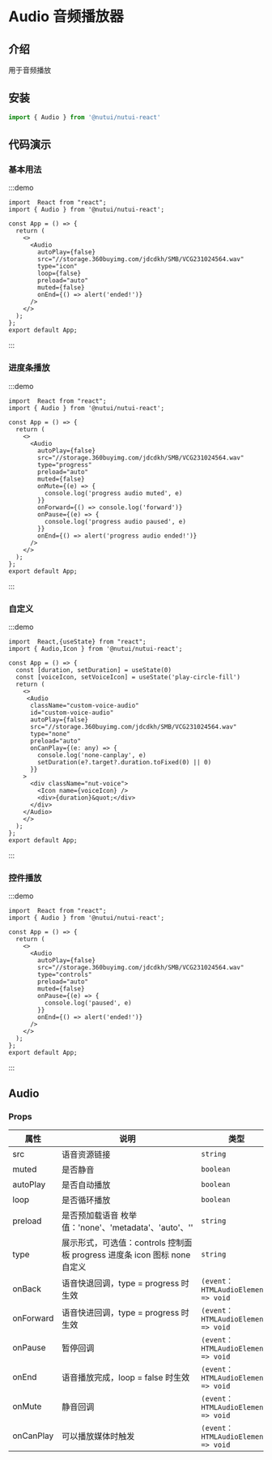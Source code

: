 # Audio 音频播放器

## 介绍

用于音频播放

## 安装

```javascript
import { Audio } from '@nutui/nutui-react'
```

## 代码演示

### 基本用法

:::demo

```tsx
import  React from "react";
import { Audio } from '@nutui/nutui-react';

const App = () => {
  return (
    <>
      <Audio
        autoPlay={false}
        src="//storage.360buyimg.com/jdcdkh/SMB/VCG231024564.wav"
        type="icon"
        loop={false}
        preload="auto"
        muted={false}
        onEnd={() => alert('ended!')}
      />
    </>
  );
};
export default App;
```

:::

### 进度条播放

:::demo

```tsx
import  React from "react";
import { Audio } from '@nutui/nutui-react';

const App = () => {
  return (
    <>
      <Audio
        autoPlay={false}
        src="//storage.360buyimg.com/jdcdkh/SMB/VCG231024564.wav"
        type="progress"
        preload="auto"
        muted={false}
        onMute={(e) => {
          console.log('progress audio muted', e)
        }}
        onForward={() => console.log('forward')}
        onPause={(e) => {
          console.log('progress audio paused', e)
        }}
        onEnd={() => alert('progress audio ended!')}
      />
    </>
  );
};
export default App;
```

:::

### 自定义

:::demo

```tsx
import  React,{useState} from "react";
import { Audio,Icon } from '@nutui/nutui-react';

const App = () => {
  const [duration, setDuration] = useState(0)
  const [voiceIcon, setVoiceIcon] = useState('play-circle-fill')
  return (
    <>
     <Audio
      className="custom-voice-audio"
      id="custom-voice-audio"
      autoPlay={false}
      src="//storage.360buyimg.com/jdcdkh/SMB/VCG231024564.wav"
      type="none"
      preload="auto"
      onCanPlay={(e: any) => {
        console.log('none-canplay', e)
        setDuration(e?.target?.duration.toFixed(0) || 0)
      }}
    >
      <div className="nut-voice">
        <Icon name={voiceIcon} />
        <div>{duration}&quot;</div>
      </div>
    </Audio>
    </>
  );
};
export default App;
```

:::

### 控件播放

:::demo

```tsx
import  React from "react";
import { Audio } from '@nutui/nutui-react';

const App = () => {
  return (
    <>
      <Audio
        autoPlay={false}
        src="//storage.360buyimg.com/jdcdkh/SMB/VCG231024564.wav"
        type="controls"
        preload="auto"
        muted={false}
        onPause={(e) => {
          console.log('paused', e)
        }}
        onEnd={() => alert('ended!')}
      />
    </>
  );
};
export default App;
```

:::


## Audio

### Props

| 属性 | 说明                             | 类型   | 默认值           |
|--------------|----------------------------------|--------|------------------|
| src         | 语音资源链接               | `string` | -              |
| muted        | 是否静音                         | `boolean` | `false`             |
| autoPlay         | 是否自动播放 | `boolean` | `false`               |
| loop | 是否循环播放     | `boolean` | `false` |
| preload          | 是否预加载语音 枚举值：'none'、'metadata'、'auto'、''   | `string` | `auto`              |
| type         | 展示形式，可选值：controls 控制面板   progress 进度条  icon 图标 none 自定义 | `string` | `progress`              |
| onBack  | 语音快退回调，type = progress 时生效 | `(event：HTMLAudioElement) => void` | - |
| onForward  | 语音快进回调，type = progress 时生效 | `(event：HTMLAudioElement) => void` | - |
| onPause  | 暂停回调 | `(event：HTMLAudioElement) => void` | - |
| onEnd  | 语音播放完成，loop = false 时生效 | `(event：HTMLAudioElement) => void` | - |
| onMute  | 静音回调 | `(event：HTMLAudioElement) => void` | - |
| onCanPlay  | 可以播放媒体时触发 | `(event：HTMLAudioElement) => void` | - |
